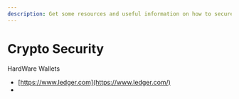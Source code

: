 ```yaml
---
description: Get some resources and useful information on how to secure your cryptos.
---
```


# Crypto Security

HardWare Wallets

* [https://www.ledger.com](https://www.ledger.com/)
* 
